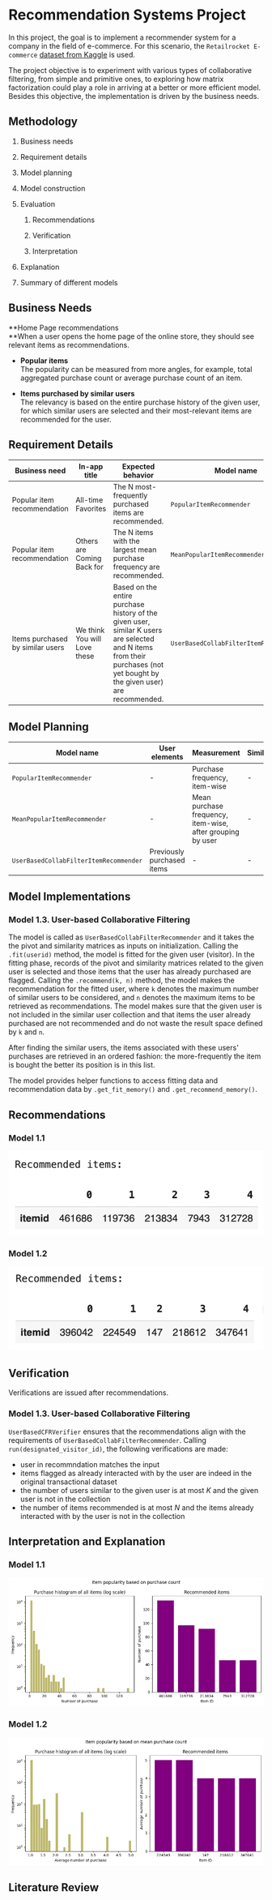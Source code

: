 # Recommendation Systems Project

In this project, the goal is to implement a recommender system for a company in the field of e-commerce. For this scenario, the `Retailrocket E-commerce` [dataset from Kaggle](https://www.kaggle.com/datasets/retailrocket/ecommerce-dataset) is used.

The project objective is to experiment with various types of collaborative filtering, from simple and primitive ones, to exploring how matrix factorization could play a role in arriving at a better or more efficient model. Besides this objective, the implementation is driven by the business needs.

## Methodology

1.  Business needs

2.  Requirement details

3.  Model planning

4.  Model construction

5.  Evaluation

    1.  Recommendations

    2.  Verification

    3.  Interpretation

6.  Explanation

7.  Summary of different models

## Business Needs

**Home Page recommendations\
**When a user opens the home page of the online store, they should see relevant items as recommendations.

-   **Popular items**\
    The popularity can be measured from more angles, for example, total aggregated purchase count or average purchase count of an item.

-   **Items purchased by similar users**\
    The relevancy is based on the entire purchase history of the given user, for which similar users are selected and their most-relevant items are recommended for the user.

## Requirement Details

| Business need                    | In-app title                 | Expected behavior                                                                                                                                                         | Model name                             |
| -------------------------------- | ---------------------------- | ------------------------------------------------------------------------------------------------------------------------------------------------------------------------- | -------------------------------------- |
| Popular item recommendation      | All-time Favorites           | The N most-frequently purchased items are recommended.                                                                                                                    | `PopularItemRecommender`               |
| Popular item recommendation      | Others are Coming Back for   | The N items with the largest mean purchase frequency are recommended.                                                                                                     | `MeanPopularItemRecommender`           |
| Items purchased by similar users | We think You will Love these | Based on the entire purchase history of the given user, similar K users are selected and N items from their purchases (not yet bought by the given user) are recommended. | `UserBasedCollabFilterItemRecommender` |

## Model Planning

| Model name                             | User elements              | Measurement                                                | Similarity | Filtering            | Selection   |
| -------------------------------------- | -------------------------- | ---------------------------------------------------------- | ---------- | -------------------- | ----------- |
| `PopularItemRecommender`               | \-                         | Purchase frequency, item-wise                              | \-         | \-                   | Top N items |
| `MeanPopularItemRecommender`           | \-                         | Mean purchase frequency, item-wise, after grouping by user | \-         | \-                   | Top N items |
| `UserBasedCollabFilterItemRecommender` | Previously purchased items | \-                                                         | \-         | K-most similar users | Top N items |

## Model Implementations

### Model 1.3. User-based Collaborative Filtering

The model is called as `UserBasedCollabFilterRecommender` and it takes the the pivot and similarity matrices as inputs on initialization. Calling the `.fit(userid)` method, the model is fitted for the given user (visitor). In the fitting phase, records of the pivot and similarity matrices related to the given user is selected and those items that the user has already purchased are flagged. Calling the `.recommend(k, n)` method, the model makes the recommendation for the fitted user, where `k` denotes the maximum number of similar users to be considered, and `n` denotes the maximum items to be retrieved as recommendations. The model makes sure that the given user is not included in the similar user collection and that items the user already purchased are not recommended and do not waste the result space defined by `k` and `n`.

After finding the similar users, the items associated with these users' purchases are retrieved in an ordered fashion: the more-frequently the item is bought the better its position is in this list.

The model provides helper functions to access fitting data and recommendation data by `.get_fit_memory()` and `.get_recommend_memory()`.


## Recommendations

### Model 1.1

![](./img/model_1a_recommendations.png)

### Model 1.2
![](./img/model_1b_recommendations.png)

## Verification

Verifications are issued after recommendations.

### Model 1.3. User-based Collaborative Filtering

`UserBasedCFRVerifier` ensures that the recommendations align with the requirements of `UserBasedCollabFilterRecommender`. Calling `run(designated_visitor_id)`, the following verifications are made:

* user in recommndation matches the input
* items flagged as already interacted with by the user are indeed in the original transactional dataset
* the number of users similar to the given user is at most $K$ and the given user is not in the collection
* the number of items recommended is at most $N$ and the items already interacted with by the user is not in the collection

## Interpretation and Explanation

### Model 1.1

![](./img/model_1a_explanation.png)

### Model 1.2
![](./img/model_1b_explanation.png)

## Literature Review